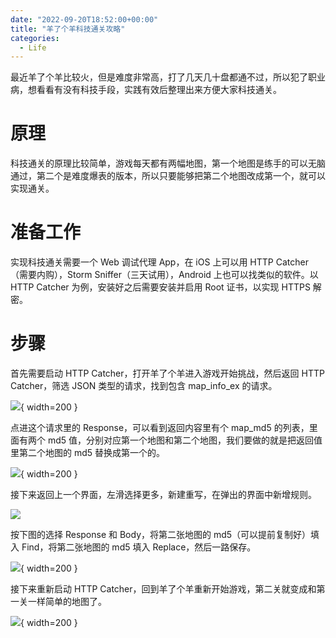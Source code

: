 ```yaml
---
date: "2022-09-20T18:52:00+00:00"
title: "羊了个羊科技通关攻略"
categories:
  - Life
---
```


最近羊了个羊比较火，但是难度非常高，打了几天几十盘都通不过，所以犯了职业病，想看看有没有科技手段，实践有效后整理出来方便大家科技通关。

# 原理

科技通关的原理比较简单，游戏每天都有两幅地图，第一个地图是练手的可以无脑通过，第二个是难度爆表的版本，所以只要能够把第二个地图改成第一个，就可以实现通关。

# 准备工作

实现科技通关需要一个 Web 调试代理 App，在 iOS 上可以用 HTTP Catcher（需要内购），Storm Sniffer（三天试用），Android 上也可以找类似的软件。以 HTTP Catcher 为例，安装好之后需要安装并启用 Root 证书，以实现 HTTPS 解密。

# 步骤

首先需要启动 HTTP Catcher，打开羊了个羊进入游戏开始挑战，然后返回 HTTP Catcher，筛选 JSON 类型的请求，找到包含 map_info_ex 的请求。

![](/images/20220920_01.png){ width=200 }

点进这个请求里的 Response，可以看到返回内容里有个 map_md5 的列表，里面有两个 md5 值，分别对应第一个地图和第二个地图，我们要做的就是把返回值里第二个地图的 md5 替换成第一个的。

![](/images/20220920_02.png){ width=200 }

接下来返回上一个界面，左滑选择更多，新建重写，在弹出的界面中新增规则。

![](/images/20220920_03.png)

按下图的选择 Response 和 Body，将第二张地图的 md5（可以提前复制好）填入 Find，将第二张地图的 md5 填入 Replace，然后一路保存。

![](/images/20220920_04.png){ width=200 }

接下来重新启动 HTTP Catcher，回到羊了个羊重新开始游戏，第二关就变成和第一关一样简单的地图了。

![](/images/20220920_05.png){ width=200 }
